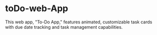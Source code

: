 # toDo-web-App
This web app, "To-Do App," features animated, customizable task cards with due date tracking and task management capabilities.
